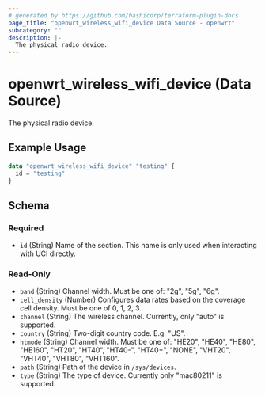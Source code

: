 ```yaml
---
# generated by https://github.com/hashicorp/terraform-plugin-docs
page_title: "openwrt_wireless_wifi_device Data Source - openwrt"
subcategory: ""
description: |-
  The physical radio device.
---
```


# openwrt_wireless_wifi_device (Data Source)

The physical radio device.

## Example Usage

```terraform
data "openwrt_wireless_wifi_device" "testing" {
  id = "testing"
}
```

<!-- schema generated by tfplugindocs -->
## Schema

### Required

- `id` (String) Name of the section. This name is only used when interacting with UCI directly.

### Read-Only

- `band` (String) Channel width. Must be one of: "2g", "5g", "6g".
- `cell_density` (Number) Configures data rates based on the coverage cell density. Must be one of 0, 1, 2, 3.
- `channel` (String) The wireless channel. Currently, only "auto" is supported.
- `country` (String) Two-digit country code. E.g. "US".
- `htmode` (String) Channel width. Must be one of: "HE20", "HE40", "HE80", "HE160", "HT20", "HT40", "HT40-", "HT40+", "NONE", "VHT20", "VHT40", "VHT80", "VHT160".
- `path` (String) Path of the device in `/sys/devices`.
- `type` (String) The type of device. Currently only "mac80211" is supported.


